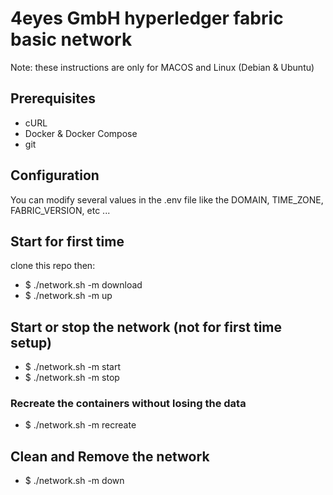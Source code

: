 # 4eyes GmbH hyperledger fabric basic network

Note: these instructions are only for MACOS and Linux (Debian & Ubuntu)

## Prerequisites
- cURL
- Docker & Docker Compose
- git

## Configuration
You can modify several values in the .env file like the DOMAIN, TIME_ZONE, FABRIC_VERSION, etc ...

## Start for first time
clone this repo then:
- $ ./network.sh -m download
- $ ./network.sh -m up

## Start or stop the network (not for first time setup)
- $ ./network.sh -m start
- $ ./network.sh -m stop

### Recreate the containers without losing the data
- $ ./network.sh -m recreate

## Clean and Remove the network 
- $ ./network.sh -m down
